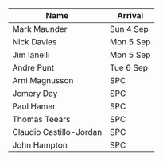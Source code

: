 Name                    | Arrival
----------------------- | ---------
Mark Maunder            | Sun 4 Sep
Nick Davies             | Mon 5 Sep
Jim Ianelli             | Mon 5 Sep
Andre Punt              | Tue 6 Sep
Arni Magnusson          | SPC
Jemery Day              | SPC
Paul Hamer              | SPC
Thomas Teears           | SPC
Claudio Castillo-Jordan | SPC
John Hampton            | SPC
